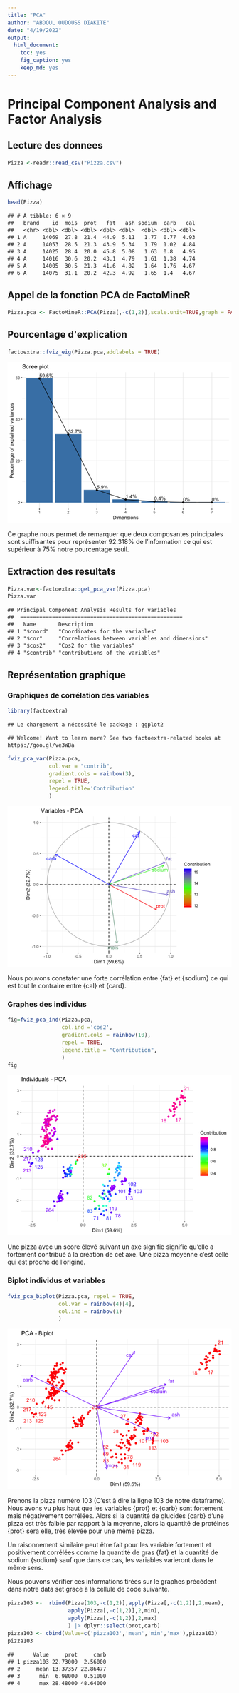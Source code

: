 ```yaml
---
title: "PCA"
author: "ABDOUL OUDOUSS DIAKITE"
date: "4/19/2022"
output:
  html_document: 
    toc: yes
    fig_caption: yes
    keep_md: yes
---
```


# Principal Component Analysis and Factor Analysis

## Lecture des donnees


```r
Pizza <-readr::read_csv("Pizza.csv")
```

## Affichage 

```r
head(Pizza)
```

```
## # A tibble: 6 × 9
##   brand    id  mois  prot   fat   ash sodium  carb   cal
##   <chr> <dbl> <dbl> <dbl> <dbl> <dbl>  <dbl> <dbl> <dbl>
## 1 A     14069  27.8  21.4  44.9  5.11   1.77  0.77  4.93
## 2 A     14053  28.5  21.3  43.9  5.34   1.79  1.02  4.84
## 3 A     14025  28.4  20.0  45.8  5.08   1.63  0.8   4.95
## 4 A     14016  30.6  20.2  43.1  4.79   1.61  1.38  4.74
## 5 A     14005  30.5  21.3  41.6  4.82   1.64  1.76  4.67
## 6 A     14075  31.1  20.2  42.3  4.92   1.65  1.4   4.67
```
## Appel de la fonction PCA de FactoMineR

```r
Pizza.pca <- FactoMineR::PCA(Pizza[,-c(1,2)],scale.unit=TRUE,graph = FALSE)
```
## Pourcentage d'explication

```r
factoextra::fviz_eig(Pizza.pca,addlabels = TRUE)
```

![](PCA_files/figure-html/unnamed-chunk-3-1.png)<!-- -->

Ce graphe nous permet de remarquer que deux composantes principales sont suiffisantes pour représenter 92.318% de l’information ce qui est supérieur à 75% notre pourcentage seuil. 

## Extraction des resultats

```r
Pizza.var<-factoextra::get_pca_var(Pizza.pca)
Pizza.var
```

```
## Principal Component Analysis Results for variables
##  ===================================================
##   Name       Description                                    
## 1 "$coord"   "Coordinates for the variables"                
## 2 "$cor"     "Correlations between variables and dimensions"
## 3 "$cos2"    "Cos2 for the variables"                       
## 4 "$contrib" "contributions of the variables"
```
## Représentation graphique
### Graphiques de corrélation des variables

```r
library(factoextra)
```

```
## Le chargement a nécessité le package : ggplot2
```

```
## Welcome! Want to learn more? See two factoextra-related books at https://goo.gl/ve3WBa
```

```r
fviz_pca_var(Pizza.pca,
             col.var = "contrib", 
             gradient.cols = rainbow(3),
             repel = TRUE,
             legend.title='Contribution'
             )
```

![](PCA_files/figure-html/unnamed-chunk-5-1.png)<!-- -->

Nous pouvons constater une forte corrélation entre {fat} et {sodium} ce qui est tout le contraire entre {cal} et {card}.

### Graphes des individus

```r
fig=fviz_pca_ind(Pizza.pca,
                 col.ind ='cos2',
                 gradient.cols = rainbow(10),
                 repel = TRUE,
                 legend.title = "Contribution",
                 )
fig
```

![](PCA_files/figure-html/unnamed-chunk-6-1.png)<!-- -->

Une pizza avec un score élevé suivant un axe signifie signifie qu’elle a fortement contribué à la création de cet axe. Une pizza moyenne c’est celle qui est proche de l’origine.

### Biplot individus et variables

```r
fviz_pca_biplot(Pizza.pca, repel = TRUE,
                col.var = rainbow(4)[4], 
                col.ind = rainbow(1)
                )
```

![](PCA_files/figure-html/unnamed-chunk-7-1.png)<!-- -->

Prenons la pizza numéro 103 (C’est à dire la ligne 103 de notre dataframe). Nous avons vu plus haut que les variables {prot} et {carb} sont fortement mais négativement corrélées. Alors si la quantité de glucides {carb} d’une pizza est très faible par rapport à la moyenne, alors la quantité de protéines {prot} sera elle, très élevée pour une même pizza.

Un raisonnement similaire peut être fait pour les variable fortement et positivement corrélées comme la quantité de gras {fat} et la quantité de sodium {sodium} sauf que dans ce cas, les variables varieront dans le même sens.

Nous pouvons vérifier ces informations tirées sur le graphes précédent dans notre data set grace à la cellule de code suivante.


```r
pizza103 <-  rbind(Pizza[103,-c(1,2)],apply(Pizza[,-c(1,2)],2,mean),
                   apply(Pizza[,-c(1,2)],2,min),
                   apply(Pizza[,-c(1,2)],2,max)
                   ) |> dplyr::select(prot,carb)
pizza103 <- cbind(Value=c('pizza103','mean','min','max'),pizza103) 
pizza103
```

```
##      Value     prot     carb
## 1 pizza103 22.73000  2.56000
## 2     mean 13.37357 22.86477
## 3      min  6.98000  0.51000
## 4      max 28.48000 48.64000
```

